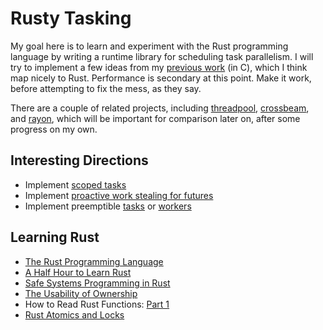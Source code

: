 # Rusty Tasking

My goal here is to learn and experiment with the Rust programming language by
writing a runtime library for scheduling task parallelism. I will try to
implement a few ideas from my [previous work][1] (in C), which I think map
nicely to Rust. Performance is secondary at this point. Make it work, before
attempting to fix the mess, as they say.

There are a couple of related projects, including [threadpool][2],
[crossbeam][3], and [rayon][4], which will be important for comparison later
on, after some progress on my own.

## Interesting Directions

- Implement [scoped tasks](src/scope.rs)
- Implement [proactive work stealing for futures][5]
- Implement preemptible [tasks][6] or [workers][7]

## Learning Rust

- [The Rust Programming Language](https://doc.rust-lang.org/book/)
- [A Half Hour to Learn Rust](https://fasterthanli.me/articles/a-half-hour-to-learn-rust)
- [Safe Systems Programming in Rust](https://iris-project.org/pdfs/2021-rustbelt-cacm-final.pdf)
- [The Usability of Ownership](https://arxiv.org/abs/2011.06171)
- How to Read Rust Functions: [Part 1](https://www.possiblerust.com/guide/how-to-read-rust-functions-part-1)
- [Rust Atomics and Locks](https://marabos.nl/atomics/)

<!-- Links -->

[1]: https://github.com/aprell/tasking-2.0
[2]: https://crates.io/crates/threadpool
[3]: https://crates.io/crates/crossbeam
[4]: https://crates.io/crates/rayon
[5]: https://dl.acm.org/doi/10.1145/3293883.3295735
[6]: https://www.usenix.org/conference/atc20/presentation/boucher
[7]: https://dl.acm.org/doi/10.1145/3437801.3441610
